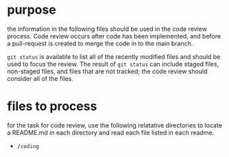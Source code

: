 # purpose
the information in the following files should be used in the code review process. Code review occurs after code has been implemented, and before a pull-request is created to merge the code in to the main branch.

`git status` is available to list all of the recently modified files and should be used to focus the review. The result of `git status` can include staged files, non-staged files, and files that are not tracked; the code review should consider all of the files.

# files to process
for the task for code review, use the following relatative directories to locate a README.md in each directory and read each file listed in each readme.
* `/coding`